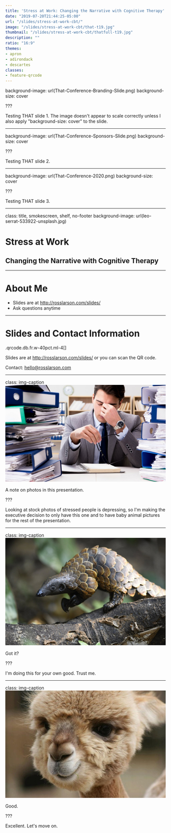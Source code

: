```yaml
---
title: 'Stress at Work: Changing the Narrative with Cognitive Therapy'
date: "2019-07-20T21:44:25-05:00"
url: "/slides/stress-at-work-cbt/"
image: "/slides/stress-at-work-cbt/that-t19.jpg"
thumbnail: "/slides/stress-at-work-cbt/thatfull-t19.jpg"
description: ""
ratio: "16:9"
themes:
- apron
- adirondack
- descartes
classes:
- feature-qrcode
---
```

background-image: url(That-Conference-Branding-Slide.png)
background-size: cover

???

Testing THAT slide 1. The image doesn't appear to scale correctly unless I also apply "background-size: cover" to the slide.

---
background-image: url(That-Conference-Sponsors-Slide.png)
background-size: cover

???

Testing THAT slide 2.

---
background-image: url(That-Conference-2020.png)
background-size: cover

???

Testing THAT slide 3.

---
class: title, smokescreen, shelf, no-footer
background-image: url(leo-serrat-533922-unsplash.jpg)

# Stress at Work

## Changing the Narrative with Cognitive Therapy

---
# About Me

- Slides are at http://rosslarson.com/slides/
- Ask questions anytime

---
# Slides and Contact Information

.qrcode.db.fr.w-40pct.ml-4[]

Slides are at http://rosslarson.com/slides/ or you can scan the QR code.

Contact: hello@rosslarson.com

---

class: img-caption
![Image](stress-stockPhoto.jpg)

A note on photos in this presentation.

???

Looking at stock photos of stressed people is depressing, so I'm making the executive decision to only have this one and to have baby animal pictures for the rest of the presentation.

---

class: img-caption
![Image](pangolin1.jpg)

Got it?

???

I'm doing this for your own good.  Trust me.

---

class: img-caption
![Image](alpaca1.jpg)

Good.

???

Excellent.  Let's move on.